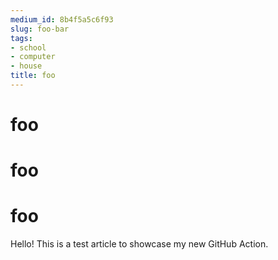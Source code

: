 ```yaml
---
medium_id: 8b4f5a5c6f93
slug: foo-bar
tags:
- school
- computer
- house
title: foo
---
```


# foo
# foo
# foo
Hello! This is a test article to showcase my new GitHub Action.